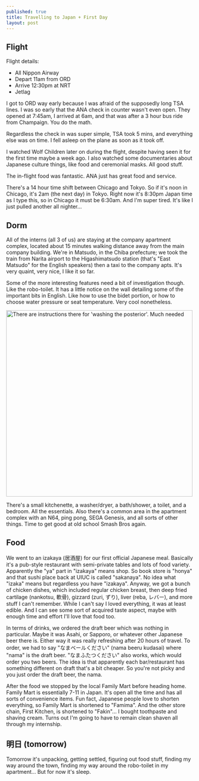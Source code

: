```yaml
---
published: true
title: Travelling to Japan + First Day
layout: post
---
```

## Flight

Flight details: 

- All Nippon Airway
- Depart 11am from ORD
- Arrive 12:30pm at NRT
- Jetlag

I got to ORD way early because I was afraid of the supposedly long TSA lines. I was so early that the ANA check in counter wasn't even open. They opened at 7:45am, I arrived at 6am, and that was after a 3 hour bus ride from Champaign. You do the math. 

Regardless the check in was super simple, TSA took 5 mins, and everything else was on time. I fell asleep on the plane as soon as it took off.

I watched Wolf Children later on during the flight, despite having seen it for the first time maybe a week ago. I also watched some documentaries about Japanese culture things, like food and ceremonial masks. All good stuff.

The in-flight food was fantastic. ANA just has great food and service. 

There's a 14 hour time shift between Chicago and Tokyo. So if it's noon in Chicago, it's 2am (the next day) in Tokyo. Right now it's 8:30pm Japan time as I type this, so in Chicago it must be 6:30am. And I'm super tired. It's like I just pulled another all nighter...

## Dorm

All of the interns (all 3 of us) are staying at the company apartment complex, located about 15 minutes walking distance away from the main company building. We're in Matsudo, in the Chiba prefecture; we took the train from Narita airport to the Higashimatsudo station (that's "East Matsudo" for the English speakers) then a taxi to the company apts. It's very quaint, very nice, I like it so far. 

Some of the more interesting features need a bit of investigation though. Like the robo-toilet. It has a little notice on the wall detailing some of the important bits in English. Like how to use the bidet portion, or how to choose water pressure or seat temperature. Very cool nonetheless.

<a href="https://farm8.staticflickr.com/7371/26854796200_a843b9550a_c.jpg" ><img src="https://farm8.staticflickr.com/7371/26854796200_a843b9550a_c.jpg" alt="There are instructions there for 'washing the posterior'. Much needed" style="width: 500px;" /></a>

There's a small kitchenette, a washer/dryer, a bath/shower, a toilet, and a bedroom. All the essentials. Also there's a common area in the apartment complex with an N64, ping pong, SEGA Genesis, and all sorts of other things. Time to get good at old school Smash Bros again. 

## Food

We went to an izakaya (居酒屋) for our first official Japanese meal. Basically it's a pub-style restaurant with semi-private tables and lots of food variety. Apparently the "ya" part in "izakaya" means shop. So book store is "honya" and that sushi place back at UIUC is called "sakanaya". No idea what "izaka" means but regardless you have "izakaya". Anyway, we got a bunch of chicken dishes, which included regular chicken breast, then deep fried cartilage (nankotsu, 軟骨), gizzard (zuri, ずり), liver (reba, レバー), and more stuff I can't remember. While I can't say I loved everything, it was at least edible. And I can see some sort of acquired taste aspect, maybe with enough time and effort I'll love that food too. 

In terms of drinks, we ordered the draft beer which was nothing in particular. Maybe it was Asahi, or Sapporo, or whatever other Japanese beer there is. Either way it was really refreshing after 20 hours of travel. To order, we had to say "なまベールください" (nama beeru kudasai) where "nama" is the draft beer. "なまふたつください" also works, which would order you two beers. The idea is that apparently each bar/restaurant has something different on draft that's a bit cheaper. So you're not picky and you just order the draft beer, the nama. 

After the food we stopped by the local Family Mart before heading home. Family Mart is essentially 7-11 in Japan. It's open all the time and has all sorts of convenience items. Fun fact, Japanese people love to shorten everything, so Family Mart is shortened to "Famima". And the other store chain, First Kitchen, is shortened to "Fakin"... I bought toothpaste and shaving cream. Turns out I'm going to have to remain clean shaven all through my internship. 

## 明日 (tomorrow)

Tomorrow it's unpacking, getting settled, figuring out food stuff, finding my way around the town, finding my way around the robo-toilet in my apartment... But for now it's sleep.